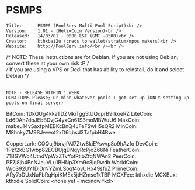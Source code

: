 PSMPS
=====
    Title: 		PSMPS (PoolServ Multi Pool Script)<br />
    Version:	1.01 - (HelixCoin Version)<br />
    Released:	14/03/01 - 0000 EST (GMT -0500)<br />
    Creator:	kthxbai2u (creds to wallet/stratum/mpos makers)<br />
    Website:	http://PoolServ.info/<br /><br />



/* NOTE: These instructions are for Debian. If you are not using Debian, convert these at your own risk :P */<br />
/* If you are using a VPS or Dedi that has ability to reinstall, do it and select Debian        */<br /><br />


    NOTE - RELEASE WITHIN 1 WEEK    
    DONATIONS Please; Or mine whatever pools I get set up (ONLY setting up pools on final server)   
    


BitCoin:	1DkQUg4kkaTDZMkiTgg5tUQqprB9rkoeRZ
LiteCoin:	Ld6DAh7dbJEbBDvjG4yxCn61S3moMBWuU6
MaxCoin:	mabeu14vSaxfpMEBKcBnQ4JFeFSwH5sQR2
MinCoin:	M8hnkyZM9SJwwot2xD6qbsd3TafpbH4Bwe

CopperLark:	CQQuj9brvjfVJ7Ztw8kiEYsvvp8o9hAzfo
DevCoin:	1Pzf2kBG1wbp82ECBUjgDNqyRcPjoZ66Ni
FeatherCoin:	71BGVWo4UtndVpWxZTvYotRtibZfqNWAn2
PeerCoin:	PF7j8jb4BnNJeuVLu1BHNp3Xm9c8jqRwdh
WorldCoin:	WjoS92UY1DiDrNYZmLSoqf4oyUHx49sfuZ
PrimeCoin:	ARy7oDUxNuFbRqHpiKMEx5jtHZmse1kTBP
MCXFee:		kthxdie
MCXBux:		kthxdie
SolidCoin:	<none yet - mcxnow fkd>
